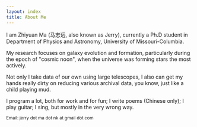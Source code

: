 ```yaml
---
layout: index
title: About Me
---
```

I am Zhiyuan Ma (马志远, also known as Jerry), currently a Ph.D
student in Department of Physics and Astronomy, University of
Missouri-Columbia.

My research focuses on galaxy evolution and formation, particularly during the
epoch of "cosmic noon", when the universe was forming stars the most actively.

Not only I take data of our own using large telescopes, I also can get my hands
really dirty on reducing various archival data, you know, just like a child
playing mud.

I program a lot, both for work and for fun; I write poems (Chinese only); I
play guitar; I sing, but mostly in the very wrong way.

<sub>Email: jerry dot ma dot nk at gmail dot com<sub>
